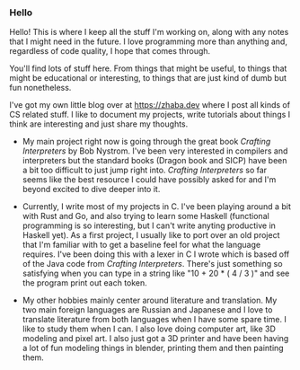 ### Hello

Hello!  This is where I keep all the stuff I'm working on, along with any notes that I might need in the future.  I love programming more than anything and, 
regardless of code quality, I hope that comes through. 

You'll find lots of stuff here.  From things that might be useful, to things that might be educational or interesting, to things that are just kind of dumb but
fun nonetheless.

I've got my own little blog over at https://zhaba.dev where I post all kinds of CS related stuff. I like to document my projects, write tutorials about things I 
think are interesting and just share my thoughts.  

- My main project right now is going through the great book *Crafting Interpreters* by Bob Nystrom.  I've been very interested in compilers and interpreters
  but the standard books (Dragon book and SICP) have been a bit too difficult to just jump right into.  *Crafting Interpreters* so far seems like the best 
  resource I could have possibly asked for and I'm beyond excited to dive deeper into it.
  
-  Currently, I write most of my projects in C.  I've been playing around a bit with Rust and Go, and also trying to learn some Haskell (functional programming
   is so interesting, but I can't write anyting productive in Haskell yet).  As a first project, I usually like to port over an old project that I'm familiar with
   to get a baseline feel for what the language requires.  I've been doing this with a lexer in C I wrote which is based off of the Java code from 
   *Crafting Interpreters*.  There's just something so satisfying when you can type in a string like "10 + 20 * ( 4 / 3 )" and see the program print out each 
   token.
  
- My other hobbies mainly center around literature and translation.  My two main foreign languages are Russian and Japanese and I love to translate 
  literature from both languages when I have some spare time.  I like to study them when I can.  I also love doing computer art, like 3D modeling 
  and pixel art.  I also just got a 3D printer and have been having a lot of fun modeling things in blender, printing them and then painting them.

<!--
**kmg731/kmg731** is a ✨ _special_ ✨ repository because its `README.md` (this file) appears on your GitHub profile.

Here are some ideas to get you started:

- 🔭 I’m currently working on ...
- 🌱 I’m currently learning ...
- 👯 I’m looking to collaborate on ...
- 🤔 I’m looking for help with ...
- 💬 Ask me about ...
- 📫 How to reach me: ...
- 😄 Pronouns: ...
- ⚡ Fun fact: ...
-->
